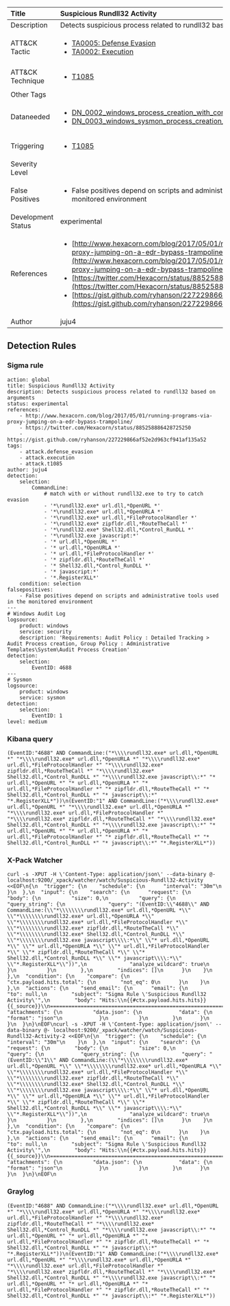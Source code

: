 | Title        | Suspicious Rundll32 Activity |
|:-------------------|:------------------|
| Description        | Detects suspicious process related to rundll32 based on arguments |
| ATT&amp;CK Tactic | <ul><li>[TA0005: Defense Evasion](https://attack.mitre.org/tactics/TA0005)</li><li>[TA0002: Execution](https://attack.mitre.org/tactics/TA0002)</li></ul> |
| ATT&amp;CK Technique | <ul><li>[T1085](https://attack.mitre.org/tactics/T1085)</li></ul> |
| Other Tags | <ul></ul>  |
| Dataneeded         | <ul><li>[DN_0002_windows_process_creation_with_commandline_4688](../Data_Needed/DN_0002_windows_process_creation_with_commandline_4688.md)</li><li>[DN_0003_windows_sysmon_process_creation_1](../Data_Needed/DN_0003_windows_sysmon_process_creation_1.md)</li></ul> |
| Triggering         | <ul><li>[T1085](../Triggering/T1085.md)</li></ul> |
| Severity Level     |        |
| False Positives    | <ul><li>False positives depend on scripts and administrative tools used in the monitored environment</li></ul> |
| Development Status | experimental      |
| References         | <ul><li>[http://www.hexacorn.com/blog/2017/05/01/running-programs-via-proxy-jumping-on-a-edr-bypass-trampoline/](http://www.hexacorn.com/blog/2017/05/01/running-programs-via-proxy-jumping-on-a-edr-bypass-trampoline/)</li><li>[https://twitter.com/Hexacorn/status/885258886428725250](https://twitter.com/Hexacorn/status/885258886428725250)</li><li>[https://gist.github.com/ryhanson/227229866af52e2d963cf941af135a52](https://gist.github.com/ryhanson/227229866af52e2d963cf941af135a52)</li></ul> |
| Author             | juju4      |


## Detection Rules

### Sigma rule

```
action: global
title: Suspicious Rundll32 Activity
description: Detects suspicious process related to rundll32 based on arguments
status: experimental
references:
    - http://www.hexacorn.com/blog/2017/05/01/running-programs-via-proxy-jumping-on-a-edr-bypass-trampoline/
    - https://twitter.com/Hexacorn/status/885258886428725250
    - https://gist.github.com/ryhanson/227229866af52e2d963cf941af135a52
tags:
    - attack.defense_evasion
    - attack.execution
    - attack.t1085
author: juju4
detection:
    selection:
        CommandLine:
            # match with or without rundll32.exe to try to catch evasion
            - '*\rundll32.exe* url.dll,*OpenURL *'
            - '*\rundll32.exe* url.dll,*OpenURLA *'
            - '*\rundll32.exe* url.dll,*FileProtocolHandler *'
            - '*\rundll32.exe* zipfldr.dll,*RouteTheCall *'
            - '*\rundll32.exe* Shell32.dll,*Control_RunDLL *'
            - '*\rundll32.exe javascript:*'
            - '* url.dll,*OpenURL *'
            - '* url.dll,*OpenURLA *'
            - '* url.dll,*FileProtocolHandler *'
            - '* zipfldr.dll,*RouteTheCall *'
            - '* Shell32.dll,*Control_RunDLL *'
            - '* javascript:*'
            - '*.RegisterXLL*'
    condition: selection
falsepositives:
    - False positives depend on scripts and administrative tools used in the monitored environment
---
# Windows Audit Log
logsource:
    product: windows
    service: security
    description: 'Requirements: Audit Policy : Detailed Tracking > Audit Process creation, Group Policy : Administrative Templates\System\Audit Process Creation'
detection:
    selection:
        EventID: 4688
---
# Sysmon
logsource:
    product: windows
    service: sysmon
detection:
    selection:
        EventID: 1
level: medium

```





### Kibana query

```
(EventID:"4688" AND CommandLine:("*\\\\rundll32.exe* url.dll,*OpenURL *" "*\\\\rundll32.exe* url.dll,*OpenURLA *" "*\\\\rundll32.exe* url.dll,*FileProtocolHandler *" "*\\\\rundll32.exe* zipfldr.dll,*RouteTheCall *" "*\\\\rundll32.exe* Shell32.dll,*Control_RunDLL *" "*\\\\rundll32.exe javascript\\:*" "* url.dll,*OpenURL *" "* url.dll,*OpenURLA *" "* url.dll,*FileProtocolHandler *" "* zipfldr.dll,*RouteTheCall *" "* Shell32.dll,*Control_RunDLL *" "* javascript\\:*" "*.RegisterXLL*"))\n(EventID:"1" AND CommandLine:("*\\\\rundll32.exe* url.dll,*OpenURL *" "*\\\\rundll32.exe* url.dll,*OpenURLA *" "*\\\\rundll32.exe* url.dll,*FileProtocolHandler *" "*\\\\rundll32.exe* zipfldr.dll,*RouteTheCall *" "*\\\\rundll32.exe* Shell32.dll,*Control_RunDLL *" "*\\\\rundll32.exe javascript\\:*" "* url.dll,*OpenURL *" "* url.dll,*OpenURLA *" "* url.dll,*FileProtocolHandler *" "* zipfldr.dll,*RouteTheCall *" "* Shell32.dll,*Control_RunDLL *" "* javascript\\:*" "*.RegisterXLL*"))
```





### X-Pack Watcher

```
curl -s -XPUT -H \'Content-Type: application/json\' --data-binary @- localhost:9200/_xpack/watcher/watch/Suspicious-Rundll32-Activity <<EOF\n{\n  "trigger": {\n    "schedule": {\n      "interval": "30m"\n    }\n  },\n  "input": {\n    "search": {\n      "request": {\n        "body": {\n          "size": 0,\n          "query": {\n            "query_string": {\n              "query": "(EventID:\\"4688\\" AND CommandLine:(\\"*\\\\\\\\rundll32.exe* url.dll,*OpenURL *\\" \\"*\\\\\\\\rundll32.exe* url.dll,*OpenURLA *\\" \\"*\\\\\\\\rundll32.exe* url.dll,*FileProtocolHandler *\\" \\"*\\\\\\\\rundll32.exe* zipfldr.dll,*RouteTheCall *\\" \\"*\\\\\\\\rundll32.exe* Shell32.dll,*Control_RunDLL *\\" \\"*\\\\\\\\rundll32.exe javascript\\\\:*\\" \\"* url.dll,*OpenURL *\\" \\"* url.dll,*OpenURLA *\\" \\"* url.dll,*FileProtocolHandler *\\" \\"* zipfldr.dll,*RouteTheCall *\\" \\"* Shell32.dll,*Control_RunDLL *\\" \\"* javascript\\\\:*\\" \\"*.RegisterXLL*\\"))",\n              "analyze_wildcard": true\n            }\n          }\n        },\n        "indices": []\n      }\n    }\n  },\n  "condition": {\n    "compare": {\n      "ctx.payload.hits.total": {\n        "not_eq": 0\n      }\n    }\n  },\n  "actions": {\n    "send_email": {\n      "email": {\n        "to": null,\n        "subject": "Sigma Rule \'Suspicious Rundll32 Activity\'",\n        "body": "Hits:\\n{{#ctx.payload.hits.hits}}{{_source}}\\n================================================================================\\n{{/ctx.payload.hits.hits}}",\n        "attachments": {\n          "data.json": {\n            "data": {\n              "format": "json"\n            }\n          }\n        }\n      }\n    }\n  }\n}\nEOF\ncurl -s -XPUT -H \'Content-Type: application/json\' --data-binary @- localhost:9200/_xpack/watcher/watch/Suspicious-Rundll32-Activity-2 <<EOF\n{\n  "trigger": {\n    "schedule": {\n      "interval": "30m"\n    }\n  },\n  "input": {\n    "search": {\n      "request": {\n        "body": {\n          "size": 0,\n          "query": {\n            "query_string": {\n              "query": "(EventID:\\"1\\" AND CommandLine:(\\"*\\\\\\\\rundll32.exe* url.dll,*OpenURL *\\" \\"*\\\\\\\\rundll32.exe* url.dll,*OpenURLA *\\" \\"*\\\\\\\\rundll32.exe* url.dll,*FileProtocolHandler *\\" \\"*\\\\\\\\rundll32.exe* zipfldr.dll,*RouteTheCall *\\" \\"*\\\\\\\\rundll32.exe* Shell32.dll,*Control_RunDLL *\\" \\"*\\\\\\\\rundll32.exe javascript\\\\:*\\" \\"* url.dll,*OpenURL *\\" \\"* url.dll,*OpenURLA *\\" \\"* url.dll,*FileProtocolHandler *\\" \\"* zipfldr.dll,*RouteTheCall *\\" \\"* Shell32.dll,*Control_RunDLL *\\" \\"* javascript\\\\:*\\" \\"*.RegisterXLL*\\"))",\n              "analyze_wildcard": true\n            }\n          }\n        },\n        "indices": []\n      }\n    }\n  },\n  "condition": {\n    "compare": {\n      "ctx.payload.hits.total": {\n        "not_eq": 0\n      }\n    }\n  },\n  "actions": {\n    "send_email": {\n      "email": {\n        "to": null,\n        "subject": "Sigma Rule \'Suspicious Rundll32 Activity\'",\n        "body": "Hits:\\n{{#ctx.payload.hits.hits}}{{_source}}\\n================================================================================\\n{{/ctx.payload.hits.hits}}",\n        "attachments": {\n          "data.json": {\n            "data": {\n              "format": "json"\n            }\n          }\n        }\n      }\n    }\n  }\n}\nEOF\n
```





### Graylog

```
(EventID:"4688" AND CommandLine:("*\\\\rundll32.exe* url.dll,*OpenURL *" "*\\\\rundll32.exe* url.dll,*OpenURLA *" "*\\\\rundll32.exe* url.dll,*FileProtocolHandler *" "*\\\\rundll32.exe* zipfldr.dll,*RouteTheCall *" "*\\\\rundll32.exe* Shell32.dll,*Control_RunDLL *" "*\\\\rundll32.exe javascript\\:*" "* url.dll,*OpenURL *" "* url.dll,*OpenURLA *" "* url.dll,*FileProtocolHandler *" "* zipfldr.dll,*RouteTheCall *" "* Shell32.dll,*Control_RunDLL *" "* javascript\\:*" "*.RegisterXLL*"))\n(EventID:"1" AND CommandLine:("*\\\\rundll32.exe* url.dll,*OpenURL *" "*\\\\rundll32.exe* url.dll,*OpenURLA *" "*\\\\rundll32.exe* url.dll,*FileProtocolHandler *" "*\\\\rundll32.exe* zipfldr.dll,*RouteTheCall *" "*\\\\rundll32.exe* Shell32.dll,*Control_RunDLL *" "*\\\\rundll32.exe javascript\\:*" "* url.dll,*OpenURL *" "* url.dll,*OpenURLA *" "* url.dll,*FileProtocolHandler *" "* zipfldr.dll,*RouteTheCall *" "* Shell32.dll,*Control_RunDLL *" "* javascript\\:*" "*.RegisterXLL*"))
```

